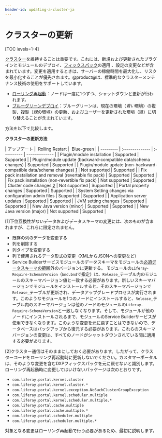 ```yaml
---
header-id: updating-a-cluster-ja
---
```


# クラスターの更新

[TOC levels=1-4]

[クラスター](/discover/deployment/-/knowledge_base/7-1/liferay-clustering)を維持することは重要です。これには、新規および更新されたプラグインとモジュールのデプロイ、[フィックスパック](/discover/deployment/-/knowledge_base/7-1/maintaining-liferay)の適用 、設定の変更などが含まれています。変更を適用するときは、サーバーの稼働時間を最大化し、リスクを最小化することが優先されます。@product@は、標準的なクラスターメンテナンス技術の使用をサポートしています。

- [ローリング再起動](/discover/deployment/-/knowledge_base/7-1/using-rolling-restarts)：ノードは一度に1つずつ、シャットダウンと更新が行われます。
- [ブルーグリーンデプロイ](/discover/deployment/-/knowledge_base/7-1/other-cluster-update-techniques)：ブルーグリーンは、現在の環境（*青い*環境）の複製、複製（*緑*の環境）の更新、およびユーザーを更新された環境（緑）に切り替えることが含まれています。

方法を以下で比較します。

**クラスターの更新方法**

| アップデート | &nbsp;Rolling Restart | &nbsp;Blue-green |
 |
	--------- | :-------------- | :---------- | -------------- |
| Plugin/module installation | Supported | Supported |
| Plugin/module update (backward-compatible data/schema changes) | Supported | Supported |
| Plugin/module update (non-backward-compatible data/schema changes) [1](#one) | Not supported | Supported |
| Fix pack installation and removal (revertable fix pack) | Supported | Supported |
| Fix pack installation (non-revertible fix pack) | Not supported | Supported |
| Cluster code changes [2](#two) | Not supported | Supported |
| Portal property changes | Supported | Supported |
| System Setting changes via configuration admin files | Supported | Supported |
| Application server updates | Supported | Supported |
| JVM setting changes | Supported | Supported |
| New Java version (minor) | Supported | Supported |
| New Java version (major) | Not supported | Supported |

[<a name="one">1</a>]下位互換性がないデータおよびデータスキーマの変更には、次のものが含まれますが、これらに限定されません。

- 既存の列のデータを変更する
- 列を削除する
- 列タイプを変更する
- 列で使用されるデータ形式の変更（XMLからJSONへの変更など）
- Service Builderサービスモジュールのデータスキーマをモジュールの[必須データスキーマの範囲](/develop/tutorials/-/knowledge_base/7-1/creating-an-upgrade-process-for-your-app#specifying-the-schema-version)外のバージョンに更新する。
モジュールの`Liferay-Require-SchemaVersion`（`bnd.bnd`で指定）は、`Release_`テーブル内のモジュールのスキーマバージョン値と一致する必要があります。新しいスキーマバージョンでモジュールをインストールすると、そのスキーマバージョンで`Release_`テーブルが更新され、データアップグレードプロセスが実行されます。このようなモジュールを1つのノードにインストールすると、`Release_`テーブル内のスキーマバージョンは他のノードのモジュールの`Liferay-Require-SchemaVersion`と一致しなくなります。そして、モジュールが他のノードにインストールされるまで、モジュールのService Builderサービスが使用できなくなります。このような変更を元に戻すことはできないので、データベースはバックアップから復元する必要があります。これらのスキーマバージョンの変更は、すべてのノードがシャットダウンされている間に適用する必要があります。

[<a name="two">2</a>]クラスター通信はそのままにしておく必要があります。したがって、クラスターコードをローリング再起動時に更新しないでください。カスタマーポータルは、そのような変更を含むDXPフィックスパックを元に戻せないと識別します。ローリング再起動時に変更してはいけないパッケージは次のとおりです。

- `com.liferay.portal.kernel.cluster`
- `com.liferay.portal.kernel.cluster.*`
- `com.liferay.portal.kernel.exception.NoSuchClusterGroupException`
- `com.liferay.portal.kernel.scheduler.multiple`
- `com.liferay.portal.kernel.scheduler.multiple.*`
- `com.liferay.portal.cache.multiple`
- `com.liferay.portal.cache.multiple.*`
- `com.liferay.portal.scheduler.multiple`
- `com.liferay.portal.scheduler.multiple.*`

対象となる変更はローリング再起動で行う必要があるため、最初に説明します。
